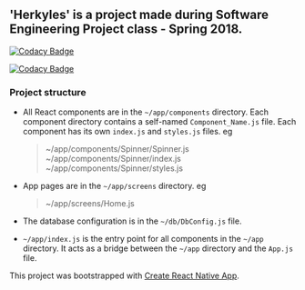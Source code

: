 ## 'Herkyles' is a project made during Software Engineering Project class - Spring 2018. 

[![Codacy Badge](https://api.codacy.com/project/badge/Grade/f620b5e1ebb447f1b56cf6bc57bf38c1)](https://www.codacy.com/app/dichha/herkyles?utm_source=github.com&amp;utm_medium=referral&amp;utm_content=dichha/herkyles&amp;utm_campaign=Badge_Grade)

[![Codacy Badge](https://api.codacy.com/project/badge/Coverage/f620b5e1ebb447f1b56cf6bc57bf38c1)](https://www.codacy.com/app/dichha/herkyles?utm_source=github.com&utm_medium=referral&utm_content=dichha/herkyles&utm_campaign=Badge_Coverage)

### Project structure

* All React components are in the `~/app/components` directory. Each component directory contains a self-named `Component_Name.js` file. Each component has its own `index.js` and `styles.js` files. eg

    > ~/app/components/Spinner/Spinner.js <br>
    > ~/app/components/Spinner/index.js <br>
    > ~/app/components/Spinner/styles.js <br>

* App pages are in the `~/app/screens` directory. eg
 
    > ~/app/screens/Home.js <br>

* The database configuration is in the  `~/db/DbConfig.js` file.

* `~/app/index.js` is the entry point for all components in the `~/app` directory. It acts as a bridge between the `~/app` directory and the `App.js` file.





This project was bootstrapped with [Create React Native App](https://github.com/react-community/create-react-native-app).


